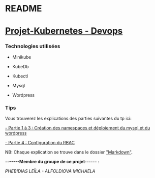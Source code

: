 
  
# README

  

# [Projet-Kubernetes - Devops](https://github.com/Lilou444/Project-Kubernetes)

  
 
### Technologies utilisées

- Minikube

- KubeDb

- Kubectl

- Mysql

- Wordpress

  

### Tips

  

Vous trouverez les explications des parties suivantes du tp ici:

[- Partie 1 à 3 : Création des namespaces et déploiement du mysql et du wordpress](https://github.com/Lilou444/devopsKubernetes/blob/master/Markdown/wordpress.md)
 
[- Partie 4 : Configuration du RBAC](https://github.com/Lilou444/devopsKubernetes/blob/master/Markdown/rbac.md)

  

NB: Chaque explication se trouve dans le dossier ["Markdown"](https://github.com/Lilou444/devopsKubernetes/tree/master/Markdown).

  

**-------Membre du groupe de ce projet------** :

*PHEBIDIAS LEÏLA - ALFOLDIOVA MICHAELA*